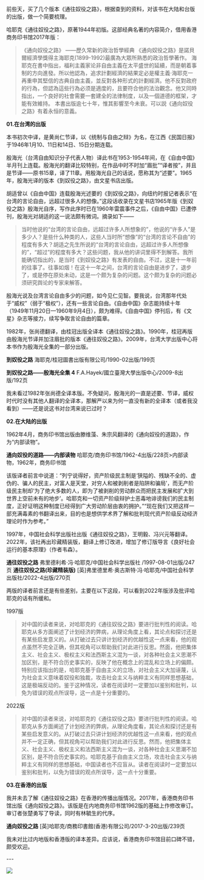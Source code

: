 前些天，买了几个版本《通往奴役之路》，根据查到的资料，对该书在大陆和台版的出版，做一个简要梳理。

哈耶克《通往奴役之路》，原著1944年初版。这部经典名著的内容简介，借用香港商务印书馆2017年版：

>《通向奴役之路》
——歷久常新的政治哲學經典
《通向奴役之路》是諾貝爾經濟學獎得主海耶克(1899-1992)最廣為大眾所熟悉的政治哲學著作。
海耶克在書中指出，福利主義家论非自由主義在太平盛世的延續，而是朝着事制的方向進發。所以他認為，追求計劃經濟的結果定必是權主義·海耶克一再重申其堅信的古典自由主義，並反對各种形式的計劃經濟。他不反對政府的行為，但認為這些行為必须是適度的，且要符合他的法治觀念。他又同時指出，一个良好的社會需要一套建全的法律制度，以及一個道德的框架，才能有效維持。
本書出版逾七十年，惟其影響至今未衰。可以説《通向奴役之路》有着永恒的意義。

**01.在台湾的出版**

本书初次中译，是黄尚仁节译，以《统制与自由之辩》为名，在江西《民国日报》于1946年1月10、11日和14日、15日分期连载。

殷海光（台湾自由知识分子代表人物）译此书在1953-1954年间，在《自由中国》半月刊上连载。殷海光的翻译比较特别，在作品中时不时加“眉批”“译者按”，并且是节译——原书15章，译了11章。用殷海光自己的话说，愿称其为“述要”。1965年，殷海光译的版本《到奴役之路》，由文星书店出版。

胡适曾以《自由中国》连载殷海光述要的《到奴役之路》，向纽约时报记者表示“在台湾的言论自由，远超过很多人的想像。”这段话收录在文星书店1965年版《到奴役之路》殷海光自序，写作此序时已在1960年雷震事件之后，《自由中国》已遭停刊，殷海光对胡适的这一说法颇有微词。摘录如下——

> 当时他说的“台湾的言论自由，远超过许多人所想象的”，他说的“许多人”是多少人？是些什么种类的人，这些人当时所“想像”的“台湾的言论不自由”的程度有多大？胡适之先生所说的“台湾的言论自由，远超过许多人所想像的”，“超过”的程度有多大？这些问题，我从他的讲词里得不到解答。我所能确切指出的，是当时《到奴役之路》有发表的自由。不过，这是十一年前的往事了。往事如烟！在这十一年之间，台湾的言论自由是进步了，退步了，或是停在原处未动，这是一个颇为复杂的问题。这个颇为复杂的问题必须研究舆论的专家来解答。

殷海光说及台湾言论自由多少的问题，如今见仁见智。要我说，台湾那年代处于“威权”（弱于“极权”），还有一些言论自由。《自由中国》杂志能持续十年（1949年11月20日—1960年9月4日），颇为难得。《自由中国》停刊后，有《文星》杂志等接力，续写争取言论自由的篇章。

1982年，张尚德翻译，由桂冠出版全译本《通往奴役之路》。1990年，桂冠再版由殷海光节译并加注眉批的版本《通往奴役之路》。2009年，台湾大学出版中心将本书作为殷海光全集的一部分出版。

**到奴役之路** 海耶克/桂冠圖書出版有限公司/1990-02出版/199页

**到奴役之路——殷海光全集 4** F.A.Hayek/國立臺灣大學出版中心/2009-8出版/192页

我未看过1982年张尚德全译本版。不免疑问，殷海光的一直是述要、节译，威权时代时没有其他人翻译的全译本，那解严以来为何一直没有新的全译本（或者我没看到）——还是说这书对台湾来说已过时？

**02.在大陆的出版**

1962年4月，商务印书馆出版由滕维藻、朱宗风翻译的《通向奴役的道路》，作为“内部读物”。

**通向奴役的道路——内部读物** 哈耶克/商务印书馆/1962-4出版/228页>内部读物，1962年，商务印书馆

该版译者前言中说道：“列宁说得好，资产阶级民主制是‘狭隘的、残缺不全的、虚伪的、骗人的民主，对富人是天堂，对穷人和被剥削者是陷阱和骗局’，而无产阶级民主制却‘为了绝大多数的人，即为了被剥削的劳动群众而把民主发展和扩大到世界上空前未有的地步’。哈耶克和一切资产阶级辩护士恶毒地诽谤我们的民主制度，正好证明这种制度已经得到广大劳动阶层由衷的拥护。”“现在我们又把这样一部充满毒素的书翻译出来，目的也是想供学术界了解和批判现代资产阶级反动经济理论时作为参考。”

1997年，中国社会科学出版社出版《通往奴役之路》，王明毅、冯兴元等翻译。2022年，该社再出珍藏精装版，翻译上修订改进，增加了修订版导言《良好社会运行的基本原理》（作者韦森）。

**通往奴役之路** 弗里德利希·冯·哈耶克/中国社会科学出版社 /1997-08-01出版/247页
**通往奴役之路(珍藏精装版)** [英]弗里德里希·奥古斯特·冯·哈耶克/中国社会科学出版社/2022-4出版/270页

两版的译者前言还是有些差别，主要在以下这段，可以看到2022年版涉及批评哈耶克的话有所缓和。

1997版

> 对中国的读者来说，对哈耶克的《通往奴役之路》要进行批判性的阅读。哈耶克从多方面阐述了计划经济的弊病，从理论角度上看，其论点和探讨还是有某些启发意义的。从打破过去只讲计划经济的优越性这一点来看，他的观点虽然不完全正确，但其视角可以帮助我们对此进行反思。然面，他把集体主义、社会主义、极权主义和法西斯主义混为一谈，对各种社会主义思潮不加区别，是不符合历史事实的，反映了他在概念上的混乱和立场上的偏颇。特别应该指出的是，哈耶克基于自由主义的立场，对社会主义大加诬蔑，认为社会主义意味着奴役和独裁，攻击社会主义与纳粹主义有同样思想基础，这是极端反动的。鉴于这种情况，读者在阅读时一定要加以鉴别和批判，以免为错误的观点所误导，这一点是十分重要的。

2022版

> 对中国的读者来说，对哈耶克的《通往奴役之路》要进行批判性的阅读。哈耶克从多方面阐述了计划经济的弊病，从理论角度看，其论点和探讨还是有某些启发意义的。从打破过去只讲计划经济的优越性这一点来看，他的观点并不一定正确，但其视角可以帮助我们对此进行反思。然而，他把集体主义、社会主义、极权主义和法西斯主义混为一谈，对各种社会主义思潮不加区别，是不符合历史事实的。哈耶克基于自由主义立场，攻击社会主义与纳粹主义有同样的思想基础，中国读者也不应盲从。读者在阅读时一定要加以鉴别和批判，以免为错误的观点所误导，这一点十分重要。

**03.在香港的出版**

我并未去了解《通往奴役之路》在香港的传播出版情况。2017年，香港商务印书馆出版《通向奴役之路》。该版是在内地商务印书馆1962版的基础上作修改审订。审订者张楚勇写了导读，同时有林毓生的代序。

**通向奴役之路** [英]哈耶克/商務印書館(香港)有限公司/2017-3-20出版/239页

我未对比过内地版和香港版的译本差异。应该说，香港商务印书馆目前口碑不错，颇受欢迎。

​---

![](https://img.shields.io/badge/反差阅读-微信公众号-00b86c)